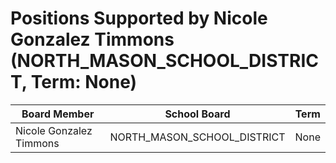 # Positions Supported by Nicole Gonzalez Timmons (NORTH_MASON_SCHOOL_DISTRICT, Term: None)

| Board Member | School Board | Term |
|--------------|--------------|------|
| Nicole Gonzalez Timmons | NORTH_MASON_SCHOOL_DISTRICT | None |


